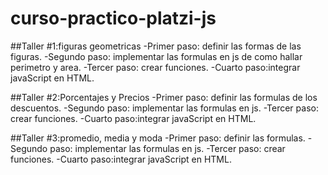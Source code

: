 # curso-practico-platzi-js

##Taller #1:figuras geometricas
-Primer paso: definir las formas de las figuras.
-Segundo paso: implementar las formulas en js de como hallar perimetro y area.
-Tercer paso: crear funciones.
-Cuarto paso:integrar  javaScript en HTML.

##Taller #2:Porcentajes y Precios 
-Primer paso: definir las formulas de los descuentos.
-Segundo paso: implementar las formulas en js.
-Tercer paso: crear funciones.
-Cuarto paso:integrar  javaScript en HTML.

##Taller #3:promedio, media y moda 
-Primer paso: definir las formulas.
-Segundo paso: implementar las formulas en js.
-Tercer paso: crear funciones.
-Cuarto paso:integrar  javaScript en HTML.